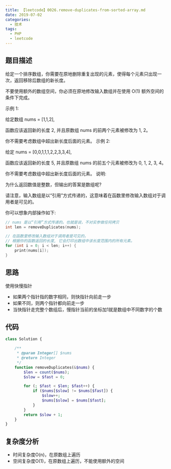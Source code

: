 ```yaml
---
title: 【leetcode】0026.remove-duplicates-from-sorted-array.md
date: 2019-07-02
categories:
  - 技术
tags: 
  - PHP 
  - leetcode
---
```


## 题目描述

给定一个排序数组，你需要在原地删除重复出现的元素，使得每个元素只出现一次，返回移除后数组的新长度。

不要使用额外的数组空间，你必须在原地修改输入数组并在使用 O(1) 额外空间的条件下完成。

示例 1:

给定数组 nums = [1,1,2], 

函数应该返回新的长度 2, 并且原数组 nums 的前两个元素被修改为 1, 2。 

你不需要考虑数组中超出新长度后面的元素。
示例 2:

给定 nums = [0,0,1,1,1,2,2,3,3,4],

函数应该返回新的长度 5, 并且原数组 nums 的前五个元素被修改为 0, 1, 2, 3, 4。

你不需要考虑数组中超出新长度后面的元素。
说明:

为什么返回数值是整数，但输出的答案是数组呢?

请注意，输入数组是以“引用”方式传递的，这意味着在函数里修改输入数组对于调用者是可见的。

你可以想象内部操作如下:

```c
// nums 是以“引用”方式传递的。也就是说，不对实参做任何拷贝
int len = removeDuplicates(nums);

// 在函数里修改输入数组对于调用者是可见的。
// 根据你的函数返回的长度, 它会打印出数组中该长度范围内的所有元素。
for (int i = 0; i < len; i++) {
    print(nums[i]);
}
```

## 思路

使用快慢指针

- 如果两个指针指的数字相同，则快指针向前走一步
- 如果不同，则两个指针都向前走一步
- 当快指针走完整个数组后，慢指针当前的坐标加1就是数组中不同数字的个数

## 代码

```php
class Solution {

    /**
     * @param Integer[] $nums
     * @return Integer
     */
    function removeDuplicates(&$nums) {
        $len = count($nums);
        $slow = $fast = 0;

        for (; $fast < $len; $fast++) {
            if ($nums[$slow] != $nums[$fast]) {
                $slow++;
                $nums[$slow] = $nums[$fast];
            }
        }
        return $slow + 1;
    }
}
```

## 复杂度分析

- 时间复杂度O(n)，在原数组上遍历
- 空间复杂度O(1)，在原数组上遍历，不能使用额外的空间